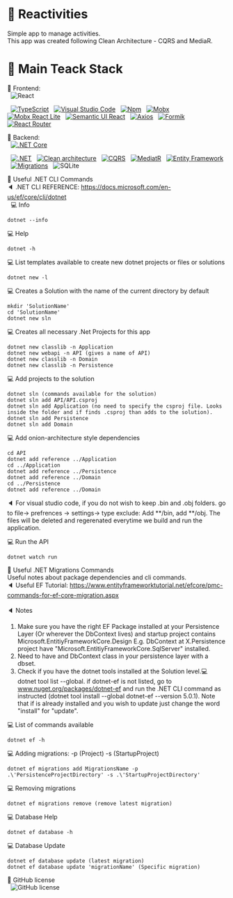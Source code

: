 # :floppy_disk: Reactivities

Simple app to manage activities.
<br>
This app was created following Clean Architecture - CQRS and MediaR.  

# :mega: Main Teack Stack
:hammer: Frontend: 
<br>
&nbsp; ![React](https://img.shields.io/badge/react-%2320232a.svg?style=for-the-badge&logo=react&logoColor=%2361DAFB)

&nbsp; [![TypeScript](https://badgen.net/badge/icon/typescript?icon=typescript&label)](https://typescriptlang.org)
&nbsp; [![Visual Studio Code](https://img.shields.io/badge/--007ACC?logo=visual%20studio%20code&logoColor=ffffff)](https://code.visualstudio.com/)
&nbsp; [![Npm](https://badgen.net/badge/icon/npm?icon=npm&label)](https://https://npmjs.com/)
&nbsp; [![Mobx](https://img.shields.io/badge/-Mobx-informational?logo=mobx&logoColor=FF9955&style=flat)](https://www.npmjs.com/package/mobx)
&nbsp; [![Mobx React Lite](https://img.shields.io/badge/-Mobx%20React%20Lite-blueviolet?logo=mobx&logoColor=FF9955&style=flat)](https://www.npmjs.com/package/mobx-react-lite)
&nbsp; [![Semantic UI React](https://img.shields.io/badge/-Semantic%20UI%20React-orange?logo=semantic-ui-react&logoColor=35BDB2&style=flat)](https://www.npmjs.com/package/semantic-ui-react)
&nbsp; [![Axios](https://img.shields.io/badge/-Axios-yellowgreen)](https://github.com/axios/axios)
&nbsp; [![Formik](https://img.shields.io/badge/-Formik-green)](https://formik.org/)
&nbsp; [![React Router](https://img.shields.io/badge/-React%20Router-blue)](https://v5.reactrouter.com/web/guides/quick-start)

:hammer: Backend:
<br>
&nbsp; [![.NET Core](https://img.shields.io/badge/-.NET%20Core%206-9cf?logo=.net&logoColor=512BD4&style=for-the-badge)](https://dotnet.microsoft.com/)

&nbsp; [![.NET](https://img.shields.io/badge/--512BD4?logo=.net&logoColor=ffffff)](https://dotnet.microsoft.com/)
&nbsp; [![Clean architecture](https://img.shields.io/badge/-clean%20architecture-important)](https://docs.microsoft.com/en-us/dotnet/architecture/modern-web-apps-azure/common-web-application-architectures#clean-architecture)
&nbsp; [![CQRS](https://img.shields.io/badge/CQRS-Command%20and%20Query%20Responsibility%20Segregation-yellow)](https://docs.microsoft.com/en-us/azure/architecture/patterns/cqrs)
&nbsp; [![MediatR](https://img.shields.io/badge/MediatR-Mediator%20Pattern-yellowgreen)](https://dotnetcoretutorials.com/2019/04/30/the-mediator-pattern-part-3-mediatr-library/)
&nbsp; [![Entity Framework](https://img.shields.io/badge/ORM-Entity%20Framework%20Core-blueviolet)](https://docs.microsoft.com/en-us/ef/core/)
&nbsp; [![Migrations](https://img.shields.io/badge/EF%20Migrations-Code%20First-orange)](https://docs.microsoft.com/en-us/ef/core/managing-schemas/migrations/?tabs=dotnet-core-cli)
&nbsp; ![SQLite](https://img.shields.io/badge/Database-SQLite-lightgrey)


📍 Useful .NET CLI Commands
<br/>
:speaker: .NET CLI REFERENCE: https://docs.microsoft.com/en-us/ef/core/cli/dotnet
<br/>&nbsp;
:computer: Info
```dotnetcli
dotnet --info
```
:computer: Help
```dotnetcli
dotnet -h
```
:computer:  List templates available to create new dotnet projects or files or solutions
```dotnetcli
dotnet new -l
```

:computer: Creates a Solution with the name of the current directory by default
```dotnetcli
mkdir 'SolutionName'
cd 'SolutionName'
dotnet new sln
```
:computer: Creates all necessary .Net Projects for this app
```dotnetcli
dotnet new classlib -n Application
dotnet new webapi -n API (gives a name of API)
dotnet new classlib -n Domain
dotnet new classlib -n Persistence
```

:computer: Add projects to the solution
```dotnetcli
dotnet sln (commands available for the solution)
dotnet sln add API/API.csproj
dotnet sln add Application (no need to specify the csproj file. Looks inside the folder and if finds .csproj than adds to the solution).
dotnet sln add Persistence
dotnet sln add Domain
```

:computer: Add onion-architecture style dependencies
```dotnetcli
cd API
dotnet add reference ../Application
cd ../Application
dotnet add reference ../Persistence
dotnet add reference ../Domain
cd ../Persistence
dotnet add reference ../Domain
```
:speaker: For visual studio code, if you do not wish to keep .bin and .obj folders. go to file-> prefrences -> settings-> type exclude: Add **/bin, add **/obj.
The files will be deleted and regerenated everytime we build and run the application.

:computer: Run the API
```dotnetcli
dotnet watch run
```

📍 Useful .NET Migrations Commands
<br>
Useful notes about package dependencies and cli commands.
<br>
:speaker: Useful EF Tutorial: https://www.entityframeworktutorial.net/efcore/pmc-commands-for-ef-core-migration.aspx
<br><br>
:speaker: Notes
1. Make sure you have the right EF Package installed at your Persistence Layer (Or wherever the DbContext lives)
and startup project contains Microsoft.EntitiyFrameworkCore.Design
E.g. DbContext at X.Persistence project have "Microsoft.EntitiyFrameworkCore.SqlServer" installed.
2. Need to have and DbContext class in your persistence layer with a dbset.
3. Check if you have the dotnet tools installed at the Solution level.:computer: dotnet tool list --global. if dotnet-ef is not listed, go to www.nuget.org/packages/dotnet-ef and run the .NET CLI command as instructed
 (dotnet tool install --global dotnet-ef --version 5.0.1). Note that if is already installed and you wish to update just change the word "install" for "update".


:computer: List of commands available
```dotnetcli
dotnet ef -h
```
:computer: Adding migrations: -p (Project) -s (StartupProject)
```dotnetcli
dotnet ef migrations add MigrationsName -p .\'PersistenceProjectDirectory' -s .\'StartupProjectDirectory'
```
:computer: Removing migrations
```dotnetcli
dotnet ef migrations remove (remove latest migration)
```
:computer: Database Help
```dotnetcli
dotnet ef database -h
```

:computer: Database Update 
```dotnetcli
dotnet ef database update (latest migration)
dotnet ef database update 'migrationName' (Specific migration)
```

📍 GitHub license
<br>
&nbsp; ![GitHub license](https://img.shields.io/github/license/Naereen/StrapDown.js.svg)